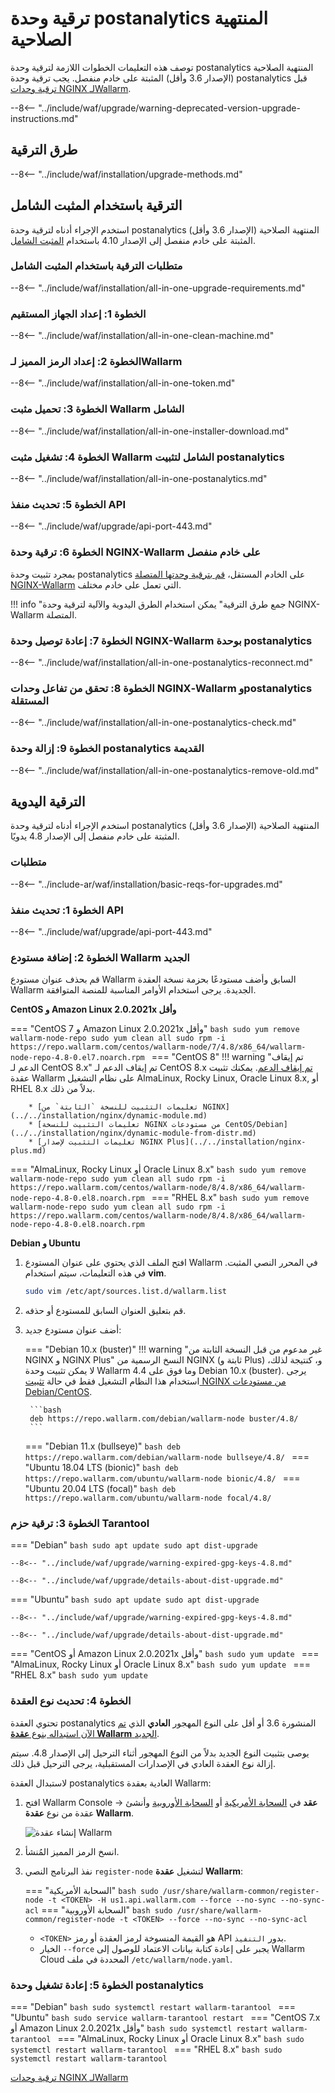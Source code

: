 [docs-module-update]: nginx-modules.md
[img-wl-console-users]: ../../images/check-users.png 
[img-create-wallarm-node]: ../../images/user-guides/nodes/create-cloud-node.png
[img-attacks-in-interface]: ../../images/admin-guides/test-attacks-quickstart.png
[nginx-custom]: ../../custom/custom-nginx-version.md
[wallarm-token-types]: ../../user-guides/nodes/nodes.md#api-and-node-tokens-for-node-creation
[tarantool-status]: ../../images/tarantool-status.png
[statistics-service-all-parameters]: ../../admin-en/configure-statistics-service.md
[configure-proxy-balancer-instr]: ../../admin-en/configuration-guides/access-to-wallarm-api-via-proxy.md

# ترقية وحدة postanalytics المنتهية الصلاحية

توصف هذه التعليمات الخطوات اللازمة لترقية وحدة postanalytics المنتهية الصلاحية (الإصدار 3.6 وأقل) المثبتة على خادم منفصل. يجب ترقية وحدة postanalytics قبل [ترقية وحدات NGINX لـWallarm][docs-module-update].

--8<-- "../include/waf/upgrade/warning-deprecated-version-upgrade-instructions.md"

## طرق الترقية

--8<-- "../include/waf/installation/upgrade-methods.md"

## الترقية باستخدام المثبت الشامل

استخدم الإجراء أدناه لترقية وحدة postanalytics المنتهية الصلاحية (الإصدار 3.6 وأقل) المثبتة على خادم منفصل إلى الإصدار 4.10 باستخدام [المثبت الشامل](../../installation/nginx/all-in-one.md).

### متطلبات الترقية باستخدام المثبت الشامل

--8<-- "../include/waf/installation/all-in-one-upgrade-requirements.md"

### الخطوة 1: إعداد الجهاز المستقيم

--8<-- "../include/waf/installation/all-in-one-clean-machine.md"

### الخطوة 2: إعداد الرمز المميز لـWallarm

--8<-- "../include/waf/installation/all-in-one-token.md"

### الخطوة 3: تحميل مثبت Wallarm الشامل

--8<-- "../include/waf/installation/all-in-one-installer-download.md"

### الخطوة 4: تشغيل مثبت Wallarm الشامل لتثبيت postanalytics

--8<-- "../include/waf/installation/all-in-one-postanalytics.md"

### الخطوة 5: تحديث منفذ API

--8<-- "../include/waf/upgrade/api-port-443.md"

### الخطوة 6: ترقية وحدة NGINX-Wallarm على خادم منفصل

بمجرد تثبيت وحدة postanalytics على الخادم المستقل، [قم بترقية وحدتها المتصلة NGINX-Wallarm](nginx-modules.md) التي تعمل على خادم مختلف.

!!! info "جمع طرق الترقية"
    يمكن استخدام الطرق اليدوية والآلية لترقية وحدة NGINX-Wallarm المتصلة.

### الخطوة 7: إعادة توصيل وحدة NGINX-Wallarm بوحدة postanalytics

--8<-- "../include/waf/installation/all-in-one-postanalytics-reconnect.md"

### الخطوة 8: تحقق من تفاعل وحدات NGINX‑Wallarm وpostanalytics المستقلة

--8<-- "../include/waf/installation/all-in-one-postanalytics-check.md"

### الخطوة 9: إزالة وحدة postanalytics القديمة

--8<-- "../include/waf/installation/all-in-one-postanalytics-remove-old.md"

## الترقية اليدوية

استخدم الإجراء أدناه لترقية وحدة postanalytics المنتهية الصلاحية (الإصدار 3.6 وأقل) المثبتة على خادم منفصل إلى الإصدار 4.8 يدويًا.

### متطلبات

--8<-- "../include-ar/waf/installation/basic-reqs-for-upgrades.md"

### الخطوة 1: تحديث منفذ API

--8<-- "../include/waf/upgrade/api-port-443.md"

### الخطوة 2: إضافة مستودع Wallarm الجديد

قم بحذف عنوان مستودع Wallarm السابق وأضف مستودعًا بحزمة نسخة العقدة Wallarm الجديدة. يرجى استخدام الأوامر المناسبة للمنصة المتوافقة.

**CentOS و Amazon Linux 2.0.2021x وأقل**

=== "CentOS 7 و Amazon Linux 2.0.2021x وأقل"
    ```bash
    sudo yum remove wallarm-node-repo
    sudo yum clean all
    sudo rpm -i https://repo.wallarm.com/centos/wallarm-node/7/4.8/x86_64/wallarm-node-repo-4.8-0.el7.noarch.rpm
    ```
=== "CentOS 8"
    !!! warning "تم إيقاف الدعم لـ CentOS 8.x"
        تم إيقاف الدعم لـ CentOS 8.x [تم إيقاف الدعم](https://www.centos.org/centos-linux-eol/). يمكنك تثبيت عقدة Wallarm على نظام التشغيل AlmaLinux, Rocky Linux, Oracle Linux 8.x, أو RHEL 8.x بدلاً من ذلك.

        * [تعليمات التثبيت للنسخة `الثابتة` من NGINX](../../installation/nginx/dynamic-module.md)
        * [تعليمات التثبيت للنسخة NGINX من مستودعات CentOS/Debian](../../installation/nginx/dynamic-module-from-distr.md)
        * [تعليمات التثبيت لإصدار NGINX Plus](../../installation/nginx-plus.md)
=== "AlmaLinux, Rocky Linux أو Oracle Linux 8.x"
    ```bash
    sudo yum remove wallarm-node-repo
    sudo yum clean all
    sudo rpm -i https://repo.wallarm.com/centos/wallarm-node/8/4.8/x86_64/wallarm-node-repo-4.8-0.el8.noarch.rpm
    ```
=== "RHEL 8.x"
    ```bash
    sudo yum remove wallarm-node-repo
    sudo yum clean all
    sudo rpm -i https://repo.wallarm.com/centos/wallarm-node/8/4.8/x86_64/wallarm-node-repo-4.8-0.el8.noarch.rpm
    ```

**Debian و Ubuntu**

1. افتح الملف الذي يحتوي على عنوان المستودع Wallarm في المحرر النصي المثبت. في هذه التعليمات، سيتم استخدام **vim**.

    ```bash
    sudo vim /etc/apt/sources.list.d/wallarm.list
    ```
2. قم بتعليق العنوان السابق للمستودع أو حذفه.
3. أضف عنوان مستودع جديد:

    === "Debian 10.x (buster)"
        !!! warning "غير مدعوم من قبل النسخة الثابتة من NGINX و NGINX Plus"
            النسخ الرسمية من NGINX (ثابتة و Plus) و، كنتيجة لذلك، لا يمكن تثبيت وحدة Wallarm 4.4 وما فوق على Debian 10.x (buster). يرجى استخدام هذا النظام التشغيل فقط في حالة [تثبيت NGINX من مستودعات Debian/CentOS](../../installation/nginx/dynamic-module-from-distr.md).

        ```bash
        deb https://repo.wallarm.com/debian/wallarm-node buster/4.8/
        ```
    === "Debian 11.x (bullseye)"
        ```bash
        deb https://repo.wallarm.com/debian/wallarm-node bullseye/4.8/
        ```
    === "Ubuntu 18.04 LTS (bionic)"
        ```bash
        deb https://repo.wallarm.com/ubuntu/wallarm-node bionic/4.8/
        ```
    === "Ubuntu 20.04 LTS (focal)"
        ```bash
        deb https://repo.wallarm.com/ubuntu/wallarm-node focal/4.8/
        ```

### الخطوة 3: ترقية حزم Tarantool

=== "Debian"
    ```bash
    sudo apt update
    sudo apt dist-upgrade
    ```

    --8<-- "../include/waf/upgrade/warning-expired-gpg-keys-4.8.md"

    --8<-- "../include/waf/upgrade/details-about-dist-upgrade.md"
=== "Ubuntu"
    ```bash
    sudo apt update
    sudo apt dist-upgrade
    ```

    --8<-- "../include/waf/upgrade/warning-expired-gpg-keys-4.8.md"

    --8<-- "../include/waf/upgrade/details-about-dist-upgrade.md"
=== "CentOS أو Amazon Linux 2.0.2021x وأقل"
    ```bash
    sudo yum update
    ```
=== "AlmaLinux, Rocky Linux أو Oracle Linux 8.x"
    ```bash
    sudo yum update
    ```
=== "RHEL 8.x"
    ```bash
    sudo yum update
    ```

### الخطوة 4: تحديث نوع العقدة

تحتوي العقدة postanalytics المنشورة 3.6 أو أقل على النوع المهجور **العادي** الذي [تم الآن استبداله بنوع **عقدة Wallarm** الجديد](what-is-new.md#unified-registration-of-nodes-in-the-wallarm-cloud-by-tokens).

يوصى بتثبيت النوع الجديد بدلاً من النوع المهجور أثناء الترحيل إلى الإصدار 4.8. سيتم إزالة نوع العقدة العادي في الإصدارات المستقبلية، يرجى الترحيل قبل ذلك.

لاستبدال العقدة postanalytics العادية بعقدة Wallarm:

1. افتح Wallarm Console → **عقد** في [السحابة الأمريكية](https://us1.my.wallarm.com/nodes) أو [السحابة الأوروبية](https://my.wallarm.com/nodes) وأنشئ عقدة من نوع **عقدة Wallarm**.

    ![إنشاء عقدة Wallarm][img-create-wallarm-node]
1. انسخ الرمز المميز المُنشأ.
1. نفذ البرنامج النصي `register-node` لتشغيل **عقدة Wallarm**:

    === "السحابة الأمريكية"
        ``` bash
        sudo /usr/share/wallarm-common/register-node -t <TOKEN> -H us1.api.wallarm.com --force --no-sync --no-sync-acl
        ```
    === "السحابة الأوروبية"
        ``` bash
        sudo /usr/share/wallarm-common/register-node -t <TOKEN> --force --no-sync --no-sync-acl
        ```
    
    * `<TOKEN>` هو القيمة المنسوخة لرمز العقدة أو رمز API بدور `التنفيذ`.
    * الخيار `--force` يجبر على إعادة كتابة بيانات الاعتماد للوصول إلى Wallarm Cloud المحددة في ملف `/etc/wallarm/node.yaml`.

### الخطوة 5: إعادة تشغيل وحدة postanalytics

=== "Debian"
    ```bash
    sudo systemctl restart wallarm-tarantool
    ```
=== "Ubuntu"
    ```bash
    sudo service wallarm-tarantool restart
    ```
=== "CentOS 7.x أو Amazon Linux 2.0.2021x وأقل"
    ```bash
    sudo systemctl restart wallarm-tarantool
    ```
=== "AlmaLinux, Rocky Linux أو Oracle Linux 8.x"
    ```bash
    sudo systemctl restart wallarm-tarantool
    ```
=== "RHEL 8.x"
    ```bash
    sudo systemctl restart wallarm-tarantool
    ```

[ترقية وحدات NGINX لـWallarm][docs-module-update]